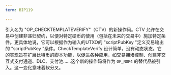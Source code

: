 ```yaml
---
term: BIP119

---
```

引入名为 "OP_CHECKTEMPLATEVERIFY"（CTV）的新操作码。CTV 允许在交易中创建非递归契约，以便对特定硬币的使用（包括在未来的交易中）施加特定条件。更具体地说，它可以根据作为输入的UTXO的 "scriptPubKey "定义交易输出的 "scriptPubKey "条件。CheckTemplateVerify 设计简单，没有动态状态。它的实现旨在扩展比特币的脚本功能，以促进各种应用，如交易拥堵控制、创建非交互式支付通道、DLC、支付池......这个新的操作码将作为 `OP_NOP4` 的替代品被引入。这一变化意味着软分叉。